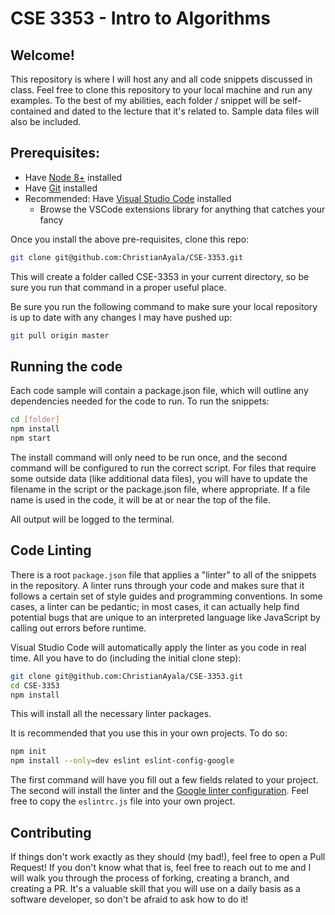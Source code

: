 # CSE 3353 - Intro to Algorithms

## Welcome!

This repository is where I will host any and all code snippets discussed in class. 
Feel free to clone this repository to your local machine and run any examples. To
the best of my abilities, each folder / snippet will be self-contained and dated
to the lecture that it's related to. Sample data files will also be included.

## Prerequisites:

- Have [Node 8+](https://nodejs.org/en/) installed
- Have [Git](https://git-scm.com/book/en/v2/Getting-Started-Installing-Git) installed
- Recommended: Have [Visual Studio Code](https://code.visualstudio.com/) installed
	- Browse the VSCode extensions library for anything that catches your fancy

Once you install the above pre-requisites, clone this repo:

```sh
git clone git@github.com:ChristianAyala/CSE-3353.git
```

This will create a folder called CSE-3353 in your current directory,
so be sure you run that command in a proper useful place.

Be sure you run the following command to make sure your local repository
is up to date with any changes I may have pushed up:

```sh
git pull origin master
```

## Running the code

Each code sample will contain a package.json file, which will outline any dependencies
needed for the code to run. To run the snippets:

```sh
cd [folder]
npm install
npm start
```

The install command will only need to be run once, and the second command will be
configured to run the correct script. For files that require some outside data
(like additional data files), you will have to update the filename in the script
or the package.json file, where appropriate. If a file name is used in the code,
it will be at or near the top of the file.

All output will be logged to the terminal.

## Code Linting

There is a root `package.json` file that applies a "linter" to all of the
snippets in the repository. A linter runs through your code and makes sure
that it follows a certain set of style guides and programming conventions.
In some cases, a linter can be pedantic; in most cases, it can actually
help find potential bugs that are unique to an interpreted language like
JavaScript by calling out errors before runtime.

Visual Studio Code will automatically apply the linter as you code in real
time. All you have to do (including the initial clone step):

```sh
git clone git@github.com:ChristianAyala/CSE-3353.git
cd CSE-3353
npm install
```

This will install all the necessary linter packages.

It is recommended that you use this in your own projects. To do so:

```sh
npm init
npm install --only=dev eslint eslint-config-google
```

The first command will have you fill out a few fields related to your project.
The second will install the linter and the
[Google linter configuration](https://github.com/google/eslint-config-google/blob/master/index.js).
Feel
free to copy the `eslintrc.js` file into your own project.

## Contributing

If things don't work exactly as they should (my bad!), feel free to open a Pull 
Request! If you don't know what that is, feel free to reach out to me and I will
walk you through the process of forking, creating a branch, and creating a PR.
It's a valuable skill that you will use on a daily basis as a software developer,
so don't be afraid to ask how to do it!